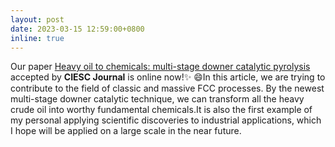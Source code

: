 ```yaml
---
layout: post
date: 2023-03-15 12:59:00+0800
inline: true
---
```


Our paper [Heavy oil to chemicals: multi-stage downer catalytic pyrolysis](https://hgxb.cip.com.cn/CN/10.11949/0438-1157.20221188) accepted by **CIESC Journal** is online now!:sparkles: :smile:In this article, we are trying to contribute to the field of classic and massive FCC processes. By the newest multi-stage downer catalytic technique, we can transform all the heavy crude oil into worthy fundamental chemicals.It is also the first example of my personal applying scientific discoveries to industrial applications, which I hope will be applied on a large scale in the near future.

